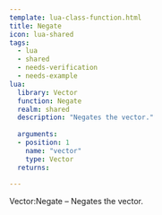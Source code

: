 ```yaml
---
template: lua-class-function.html
title: Negate
icon: lua-shared
tags:
  - lua
  - shared
  - needs-verification
  - needs-example
lua:
  library: Vector
  function: Negate
  realm: shared
  description: "Negates the vector."
  
  arguments:
  - position: 1
    name: "vector"
    type: Vector
  returns:
    
---
```


<div class="lua__search__keywords">
Vector:Negate &#x2013; Negates the vector.
</div>
